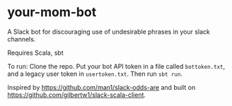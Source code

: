 # your-mom-bot
A Slack bot for discouraging use of undesirable phrases in your slack channels.

Requires Scala, sbt

To run:
Clone the repo. Put your bot API token in a file called `bottoken.txt`, and a legacy user token in `usertoken.txt`. Then run `sbt run`.

Inspired by https://github.com/man1/slack-odds-are and built on https://github.com/gilbertw1/slack-scala-client.
